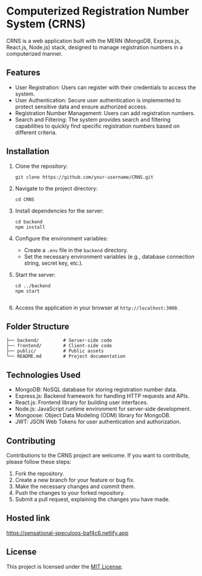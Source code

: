 # Computerized Registration Number System (CRNS)

CRNS is a web application built with the MERN (MongoDB, Express.js, React.js, Node.js) stack, designed to manage registration numbers in a computerized manner.

## Features

- User Registration: Users can register with their credentials to access the system.
- User Authentication: Secure user authentication is implemented to protect sensitive data and ensure authorized access.
- Registration Number Management: Users can add registration numbers.
- Search and Filtering: The system provides search and filtering capabilities to quickly find specific registration numbers based on different criteria.

## Installation

1. Clone the repository:
   ```
   git clone https://github.com/your-username/CRNS.git
   ```

2. Navigate to the project directory:
   ```
   cd CRNS
   ```

3. Install dependencies for the server:
   ```
   cd backend
   npm install
   ```

4. Configure the environment variables:
   - Create a `.env` file in the `backend` directory.
   - Set the necessary environment variables (e.g., database connection string, secret key, etc.).

5. Start the server:
   ```
   cd ../backend
   npm start
   ```
   ```

8. Access the application in your browser at `http://localhost:3000`.

## Folder Structure

```
├── backend/         # Server-side code
├── frontend/        # Client-side code
├── public/          # Public assets
└── README.md        # Project documentation
```

## Technologies Used

- MongoDB: NoSQL database for storing registration number data.
- Express.js: Backend framework for handling HTTP requests and APIs.
- React.js: Frontend library for building user interfaces.
- Node.js: JavaScript runtime environment for server-side development.
- Mongoose: Object Data Modeling (ODM) library for MongoDB.
- JWT: JSON Web Tokens for user authentication and authorization.

## Contributing

Contributions to the CRNS project are welcome. If you want to contribute, please follow these steps:

1. Fork the repository.
2. Create a new branch for your feature or bug fix.
3. Make the necessary changes and commit them.
4. Push the changes to your forked repository.
5. Submit a pull request, explaining the changes you have made.


## Hosted link
https://sensational-speculoos-baf4c6.netlify.app

## License

This project is licensed under the [MIT License](LICENSE).
